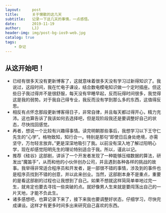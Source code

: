 ```yaml
---
layout:     post
title:      关于懒散的这几天
subtitle:   记录一下这几天的事情，一点感悟。
date:       2019-11-19
author:     LJJ
header-img: img/post-bg-ios9-web.jpg
catalog: true
tags:
    - 杂记
---
```


## 从这开始吧！

- 已经有很多天没有更新博客了，这就意味着很多天没有学习过新得知识了。我说过，这段时间，我在忙电子课设，结合数电模电知识做一个定时插座。但这些日子我过得并不是很舒服，每天没有早睡早起，反而玩得时间很多，我觉得这是我的弱势。对于我自己得专业，我反而没有学到那么多的东西，这值得反思。
- 相反有点怀念那段更新博客得日子，非常自律，并且每天都过得开心，精力充沛。这也算告诉了我该如何去选择吧，但是现阶段我还是要调整好自己的状态，尽快找回感觉。
- 再者，想说一个比较有兴趣得事情。读完明朝那些事后，我想学习以下王守仁先生的“心学”。格物致知，知行合一。特别是那句“即使日后身处绝境，亦需坚守，万勿轻言放弃。”更是深深地吸引了我。以前没有深入地了解过阳明心学，现在却感觉阳明先生的理论特别适合于我。所以，谨此以记。
- 推荐《硅谷》这部剧，讲诉了一个开发者发现了一种能够压缩数据的算法，研发出“魔笛手”，从而和他的小伙伴创办公司，并且遇到各种各样的挑战的故事。我举得非常适合程序员和开发者，是一部很不错的事情，涉及到的事件也是程序员找到不错的创意，并以此来创业。当然，这部剧本身不是重点，重要的是看这部剧的过程也让我想到了自己。如果不想就这样简简单单地过完一生，就肯定也要去寻找一些突破的点。就好像男人生来就是要闯荡出自己的一片天地，才能不负此生。
- 诸多感想吧，也算记录下来了，接下来我也要调整好状态，仔细学习，尽快完成课设。这样才有更多时间多出来研究自己喜欢的东西。
